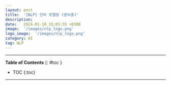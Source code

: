```yaml
---
layout: post
title:  '[NLP] 언어 모델링 (준비중)'
description: 
date:   2024-01-10 15:01:35 +0300
image:  '/images/nlp_logo.png'
logo_image:  '/images/nlp_logo.png'
category: AI
tag: NLP
---
```

---

**Table of Contents**
{: #toc }
*  TOC
{:toc}

---

